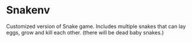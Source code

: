 # Snakenv
Customized version of Snake game. Includes multiple snakes that can lay eggs, grow and kill each other. (there will be dead baby snakes.)
